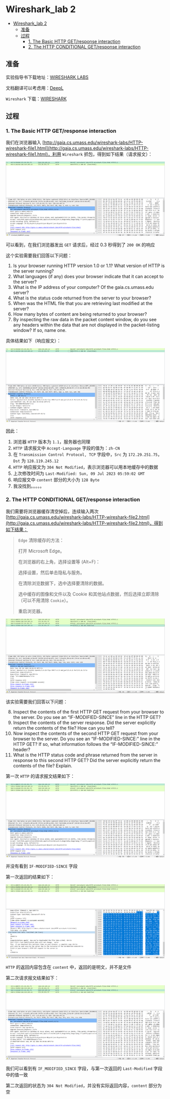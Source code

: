 # Wireshark_lab 2

- [Wireshark\_lab 2](#wireshark_lab-2)
  - [准备](#准备)
  - [过程](#过程)
    - [1. The Basic HTTP GET/response interaction](#1-the-basic-http-getresponse-interaction)
    - [2. The HTTP CONDITIONAL GET/response interaction](#2-the-http-conditional-getresponse-interaction)


## 准备

实验指导书下载地址：[WIRESHARK LABS](https://gaia.cs.umass.edu/kurose_ross/wireshark.php)

文档翻译可以考虑用：[DeepL](https://www.deepl.com/translator)

`Wireshark` 下载：[WIRESHARK](https://www.wireshark.org/download.html)

## 过程

### 1. The Basic HTTP GET/response interaction

我们在浏览器输入 [http://gaia.cs.umass.edu/wireshark-labs/HTTP-wireshark-file1.html](http://gaia.cs.umass.edu/wireshark-labs/HTTP-wireshark-file1.html)，利用 `Wireshark` 抓包，得到如下结果（请求报文）：

![Wireshark_lab2.1](../img/Wireshark_lab2.1.png)

可以看到，在我们浏览器发出 `GET` 请求后，经过 $0.3$ 秒得到了 `200 OK` 的响应

这个实验需要我们回答以下问题：

1. Is your browser running HTTP version 1.0 or 1.1? What version of HTTP is the server running?
2. What languages (if any) does your browser indicate that it can accept to the server?
3. What is the IP address of your computer? Of the gaia.cs.umass.edu server?
4. What is the status code returned from the server to your browser?
5. When was the HTML file that you are retrieving last modified at the server?
6. How many bytes of content are being returned to your browser?
7. By inspecting the raw data in the packet content window, do you see any headers within the data that are not displayed in the packet-listing window? If so, name one.

具体结果如下（响应报文）：

![Wireshark_lab2.2](../img/Wireshark_lab2.2.png)

因此：

1. 浏览器 `HTTP` 版本为 `1.1`，服务器也同理
2. `HTTP` 请求报文中 `Accept-Language` 字段的值为：`zh-CN`
3. 在 `Transmission Control Protocol, TCP` 字段中，`Src` 为 `172.29.251.75`，`Dst` 为 `128.119.245.12`
4. `HTTP` 响应报文为 `304 Not Modified`，表示浏览器可以用本地缓存中的数据
5. 上次修改时间为 `Last-Modified: Sun, 09 Jul 2023 05:59:02 GMT`
6. 响应报文中 `content` 部分的大小为 `128 Byte`
7. 我没找到。。。。。

### 2. The HTTP CONDITIONAL GET/response interaction

我们需要将浏览器缓存清空掉后，连续输入两次 [http://gaia.cs.umass.edu/wireshark-labs/HTTP-wireshark-file2.html](http://gaia.cs.umass.edu/wireshark-labs/HTTP-wireshark-file2.html)，得到如下结果：

> `Edge` 清除缓存的方法：
> 
> 打开 Microsoft Edge。
> 
>在浏览器的右上角，选择设置等 (Alt+F)：
>
>选择设置，然后单击隐私与服务。
>
>在清除浏览数据下，选中选择要清除的数据。
>
>选中缓存的图像和文件以及 Cookie 和其他站点数据，然后选择立即清除（可以不用清除 `Cookie`）。
>
>重启浏览器。

![Wireshark_lab2.3](../img/Wireshark_lab2.3.png)

该实验需要我们回答以下问题：

8. Inspect the contents of the first HTTP GET request from your browser to the server. Do you see an “IF-MODIFIED-SINCE” line in the HTTP GET?
9. Inspect the contents of the server response. Did the server explicitly return the contents of the file? How can you tell?
10. Now inspect the contents of the second HTTP GET request from your browser to the server. Do you see an “IF-MODIFIED-SINCE:” line in the HTTP GET? If so, what information follows the “IF-MODIFIED-SINCE:” header?
11. What is the HTTP status code and phrase returned from the server in response to this second HTTP GET? Did the server explicitly return the contents of the file? Explain.

第一次 `HTTP` 的请求报文结果如下：

![Wireshark_lab2.4](../img/Wireshark_lab2.4.png)

并没有看到 `IF-MODIFIED-SINCE` 字段

第一次返回的结果如下：

![Wireshark_lab2.5](../img/Wireshark_lab2.5.png)

`HTTP` 的返回内容包含在 `content` 中，返回的是明文，并不是文件

第二次请求报文结果如下：

![Wireshark_lab2.6](../img/Wireshark_lab2.6.png)

我们可以看到有 `IF_MODIFIED_SINCE` 字段，与第一次返回的 `Last-Modified` 字段中的值一致

第二次返回的状态为 `304 Not Modified`，并没有实际返回内容，`content` 部分为空